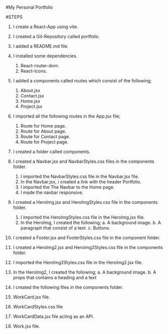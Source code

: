 #My Personal Portfolio

#STEPS

1. I create a React-App using vite.
2. I created a Git-Repository called portfolio.
3. I added a README.md file.
4. I installed some dependencies.

   1. React-router-dom.
   2. React-Icons.

5. I added a components called routes which consist of the following;

   1. About.jsx
   2. Contact.jsx
   3. Home.jsx
   4. Project.jsx

6. I imported all the following routes in the App.jsx file;

   1. Route for Home page.
   2. Route for About page.
   3. Route for Contact page.
   4. Route for Project page.

7. I created a folder called components.

8. I created a Navbar.jsx and NavbarStyles.css files in the components folder.

   1. I imported the NavbarStyles.css file in the Navbar.jsx file.
   2. In the Navbar.jsx, i created a link with the header Portfolio.
   3. I imported the The Navbar to the Home page.
   4. I made the navbar responsive.

9. I created a HeroImg.jsx and HeroImgStyles.css file in the components folder.
   1. I imported the HeroImgStyles.css file in the HeroImg.jsx file.
   2. In the HeroImg, I created the following;
      a. A background image.
      b. A paragraph that consist of a text.
      c. Buttons.

10. I created a Footer.jsx and FooterStyles.css file in the component folder.

11. I created a HeroImg2.jsx and Heroimg2Styles.css file in the components folder.
   1. I imported the HeroImg2Styles.css file in the HeroImg2.jsx file.
   2. In the HeroImg2, I created the following;
      a. A background image.
      b. A props that contains a heading and a text

12. I created the following files in the components folder.
   1. WorkCard.jsx file.
   2. WorkCardStyles.css file 
   3. WorkCardData.jsx file acting as an API.
   4. Work.jsx file.





